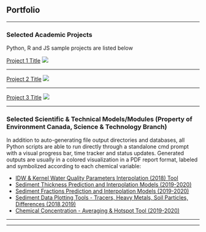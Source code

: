 ## Portfolio

---

### Selected Academic Projects

Python, R and JS sample projects are listed below

[Project 1 Title](/sample_page)
<img src="images/dummy_thumbnail.jpg?raw=true"/>


---
[Project 2 Title](/pdf/sample_presentation.pdf)
<img src="images/dummy_thumbnail.jpg?raw=true"/>

---
[Project 3 Title](http://example.com/)
<img src="images/dummy_thumbnail.jpg?raw=true"/>

---

### Selected Scientific & Technical Models/Modules (Property of Environment Canada, Science & Technology Branch)

In addition to auto-generating file output directories and databases, all Python scripts are able to run directly through a standalone cmd prompt with a visual progress bar, time tracker and status updates. Generated outputs are usually in a colored visualization in a PDF report format, labeled and symbolized according to each chemical variable: 

- [IDW & Kernel Water Quality Parameters Interpolation (2018) Tool](https://www.canada.ca/en/environment-climate-change.html)
- [Sediment Thickness Prediction and Interpolation Models (2019-2020)](https://www.canada.ca/en/environment-climate-change.html)
- [Sediment Fractions Prediction and Interpolation Models (2019-2020)](https://www.canada.ca/en/environment-climate-change.html)
- [Sediment Data Plotting Tools - Tracers, Heavy Metals, Soil Particles, Differences (2018,2019)](https://www.canada.ca/en/environment-climate-change.html)
- [Chemical Concentration - Averaging & Hotspot Tool (2019-2020)](https://www.canada.ca/en/environment-climate-change.html)

---




---

